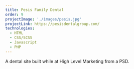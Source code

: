 ```yaml
---
title: Pesis Family Dental
order: 9
projectImage: './images/pesis.jpg'
projectLink: https://pesisdentalgroup.com/
technologies:
  - HTML
  - CSS/SCSS
  - Javascript
  - PHP
---
```

A dental site built while at High Level Marketing from a PSD.